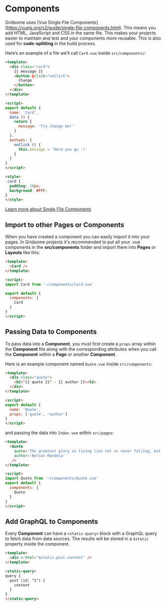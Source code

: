 # Components

Gridsome uses [Vue Single File Components] (https://vuejs.org/v2/guide/single-file-components.html). This means you add HTML, JavaScript and CSS in the same file. This makes your projects easier to maintain and test and your components more reusable. This is also used for **code-splitting** in the build process.

Here’s an example of a file we’ll call `Card.vue` inside `src/components/`:


```html
<template>
  <div class="card">
    {{ message }}
    <button @click="onClick">
      Change
    </button>
  </div>
</template>

<script>
export default {
  name: 'Card',
  data () {
    return {
      message: 'Try change me!'
    }
  },
  methods: {
    onClick () {
      this.message = 'Here you go :)'
    }
  }
}
</script>

<style>
.card {
  padding: 20px;
  background: #FFF;
}
</style>

```

[Learn more about Single File Components](https://vuejs.org/v2/guide/single-file-components.html)

## Import to other Pages or Components
When you have created a component you can easily import it into your pages. In Gridsome projects it's recommended to put all your .vue components in the **src/components** folder and import them into **Pages** or **Layouts** like this:

```html
<template>
  <Card />
</template>

<script>
import Card from '~/components/Card.vue'

export default {
  components: {
    Card
  }
}
</script>

```

## Passing Data to Components

To pass data into a **Component**, you must first create a `props` array within the **Component** file along with the corresponding attributes when you call the **Component** within a **Page** or another **Component**.

Here is an example component named `Quote.vue` inside `src/components`:

```html
<template>
  <div class="quote">
    <h2>"{{ quote }}" - {{ author }}</h2>
  </div>
</template>

<script>
export default {
  name: 'Quote',
  props: ['quote', 'author']
}
</script>
```

and passing the data into `Index.vue` within `src/pages`:

```html
<template>
  <Quote
    quote='The greatest glory in living lies not in never falling, but in rising every time we fall.'
    author='Nelson Mandela'
   />
</template>

<script>
import Quote from '~/components/Quote.vue'
export default {
  components: {
    Quote
  }
}
</script>
```

## Add GraphQL to Components

Every **Component** can have a `<static-query>` block with a GraphQL query
to fetch data from data sources. The results will be stored in a
`$static` property inside the component.

```html
<template>
  <div v-html="$static.post.content" />
</template>

<static-query>
query {
  post (id: "1") {
    content
  }
}
</static-query>

```
